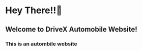 <h1>Hey There!!🌝</h1>
<h2>Welcome to DriveX Automobile Website!</h2>
<h3>This is an autombile website</h3>
